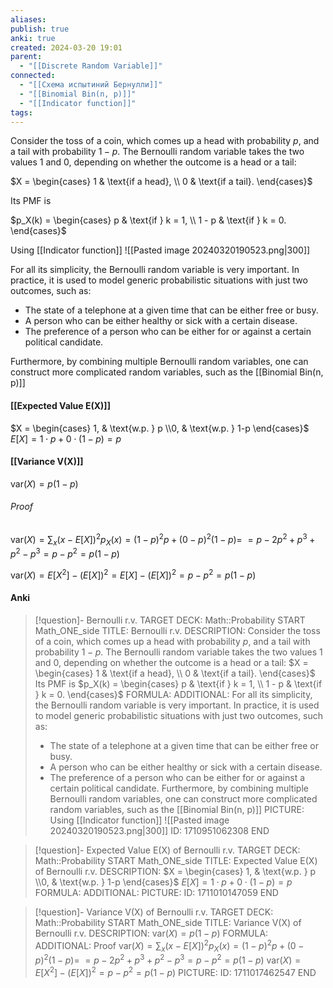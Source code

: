 ```yaml
---
aliases: 
publish: true
anki: true
created: 2024-03-20 19:01
parent:
  - "[[Discrete Random Variable]]"
connected:
  - "[[Схема испытиний Бернулли]]"
  - "[[Binomial Bin(n, p)]]"
  - "[[Indicator function]]"
tags: 
---
```


Consider the toss of a coin, which comes up a head with probability $p$, and a tail with probability $1 - p$. The Bernoulli random variable takes the two values 1 and 0, depending on whether the outcome is a head or a tail:

$X = \begin{cases} 1 & \text{if a head}, \\ 0 & \text{if a tail}. \end{cases}$

Its PMF is

$p_X(k) = \begin{cases} p & \text{if } k = 1, \\ 1 - p & \text{if } k = 0. \end{cases}$

Using [[Indicator function]]
![[Pasted image 20240320190523.png|300]]

For all its simplicity, the Bernoulli random variable is very important. In practice, it is used to model generic probabilistic situations with just two outcomes, such as:
- The state of a telephone at a given time that can be either free or busy.
- A person who can be either healthy or sick with a certain disease.
- The preference of a person who can be either for or against a certain political candidate.

Furthermore, by combining multiple Bernoulli random variables, one can construct more complicated random variables, such as the [[Binomial Bin(n, p)]] 

#### [[Expected Value E(X)]]

$X = \begin{cases} 1, & \text{w.p. } p \\0, & \text{w.p. } 1-p \end{cases}$
$E[X] = 1\cdot p + 0\cdot(1-p) = p$


#### [[Variance V(X)]]
$\text{var}(X) = p(1-p)$

###### Proof
$\text{var}(X) = \sum_{x} (x - E[X])^2 p_X(x) = (1-p)^2 p + (0-p)^2 (1-p) =$
$= p - 2p^2 + p^3 + p^2 - p^3 = p - p^2 = p(1-p)$

$\text{var}(X) = E[X^2] - (E[X])^2 = E[X] - (E[X])^2 = p - p^2 = p(1-p)$






#### Anki
> [!question]- Bernoulli r.v.
TARGET DECK: Math::Probability
START
Math_ONE_side
TITLE: Bernoulli r.v.
DESCRIPTION: Consider the toss of a coin, which comes up a head with probability $p$, and a tail with probability $1 - p$. The Bernoulli random variable takes the two values 1 and 0, depending on whether the outcome is a head or a tail:
$X = \begin{cases} 1 & \text{if a head}, \\ 0 & \text{if a tail}. \end{cases}$
Its PMF is
$p_X(k) = \begin{cases} p & \text{if } k = 1, \\ 1 - p & \text{if } k = 0. \end{cases}$
FORMULA: 
ADDITIONAL:
> For all its simplicity, the Bernoulli random variable is very important. In practice, it is used to model generic probabilistic situations with just two outcomes, such as:
> - The state of a telephone at a given time that can be either free or busy.
> - A person who can be either healthy or sick with a certain disease.
> - The preference of a person who can be either for or against a certain political candidate.
> Furthermore, by combining multiple Bernoulli random variables, one can construct more complicated random variables, such as the [[Binomial Bin(n, p)]] 
PICTURE:
Using [[Indicator function]]
![[Pasted image 20240320190523.png|300]]
ID: 1710951062308
END

> [!question]- Expected Value E(X) of Bernoulli r.v.
TARGET DECK: Math::Probability 
START
Math_ONE_side
TITLE: Expected Value E(X) of Bernoulli r.v.
DESCRIPTION: 
$X = \begin{cases} 1, & \text{w.p. } p \\0, & \text{w.p. } 1-p \end{cases}$
$E[X] = 1\cdot p + 0\cdot(1-p) = p$
FORMULA: 
ADDITIONAL:
PICTURE:
ID: 1711010147059
END

> [!question]- Variance V(X) of Bernoulli r.v.
TARGET DECK: Math::Probability 
START
Math_ONE_side
TITLE: Variance V(X) of Bernoulli r.v.
DESCRIPTION: $\text{var}(X) = p(1-p)$
FORMULA: 
ADDITIONAL: Proof
$\text{var}(X) = \sum_{x} (x - E[X])^2 p_X(x) = (1-p)^2 p + (0-p)^2 (1-p) =$
$= p - 2p^2 + p^3 + p^2 - p^3 = p - p^2 = p(1-p)$
$\text{var}(X) = E[X^2] - (E[X])^2 = p - p^2 = p(1-p)$
PICTURE:
ID: 1711017462547
END
